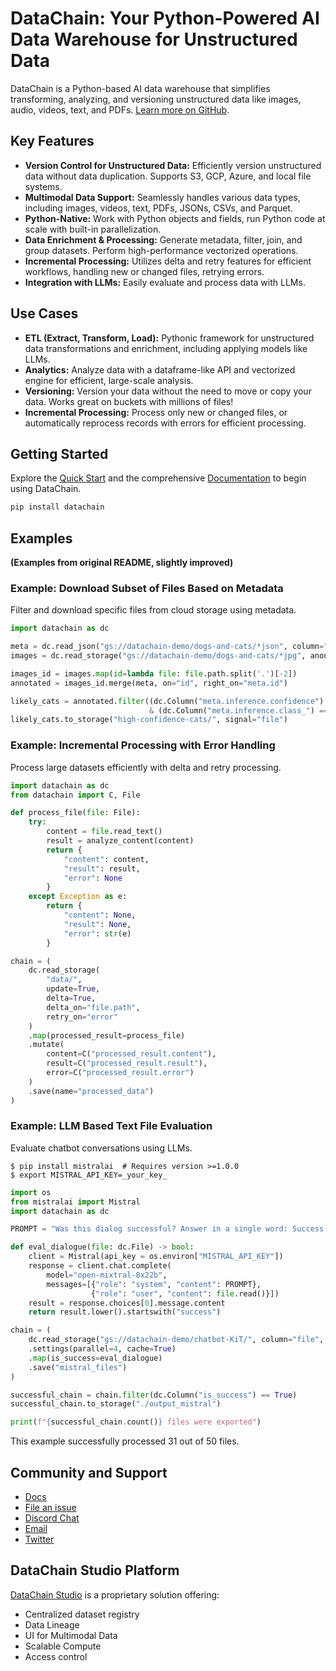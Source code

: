 # DataChain: Your Python-Powered AI Data Warehouse for Unstructured Data

DataChain is a Python-based AI data warehouse that simplifies transforming, analyzing, and versioning unstructured data like images, audio, videos, text, and PDFs.  [Learn more on GitHub](https://github.com/iterative/datachain).

## Key Features

*   **Version Control for Unstructured Data:** Efficiently version unstructured data without data duplication. Supports S3, GCP, Azure, and local file systems.
*   **Multimodal Data Support:** Seamlessly handles various data types, including images, videos, text, PDFs, JSONs, CSVs, and Parquet.
*   **Python-Native:** Work with Python objects and fields, run Python code at scale with built-in parallelization.
*   **Data Enrichment & Processing:** Generate metadata, filter, join, and group datasets. Perform high-performance vectorized operations.
*   **Incremental Processing:**  Utilizes delta and retry features for efficient workflows, handling new or changed files, retrying errors.
*   **Integration with LLMs:** Easily evaluate and process data with LLMs.

## Use Cases

*   **ETL (Extract, Transform, Load):** Pythonic framework for unstructured data transformations and enrichment, including applying models like LLMs.
*   **Analytics:** Analyze data with a dataframe-like API and vectorized engine for efficient, large-scale analysis.
*   **Versioning:** Version your data without the need to move or copy your data. Works great on buckets with millions of files!
*   **Incremental Processing:** Process only new or changed files, or automatically reprocess records with errors for efficient processing.

## Getting Started

Explore the [Quick Start](https://docs.datachain.ai/quick-start) and the comprehensive [Documentation](https://docs.datachain.ai/) to begin using DataChain.

```bash
pip install datachain
```

## Examples

**(Examples from original README, slightly improved)**

### Example: Download Subset of Files Based on Metadata

Filter and download specific files from cloud storage using metadata.

```python
import datachain as dc

meta = dc.read_json("gs://datachain-demo/dogs-and-cats/*json", column="meta", anon=True)
images = dc.read_storage("gs://datachain-demo/dogs-and-cats/*jpg", anon=True)

images_id = images.map(id=lambda file: file.path.split('.')[-2])
annotated = images_id.merge(meta, on="id", right_on="meta.id")

likely_cats = annotated.filter((dc.Column("meta.inference.confidence") > 0.93) \
                               & (dc.Column("meta.inference.class_") == "cat"))
likely_cats.to_storage("high-confidence-cats/", signal="file")
```

### Example: Incremental Processing with Error Handling

Process large datasets efficiently with delta and retry processing.

```python
import datachain as dc
from datachain import C, File

def process_file(file: File):
    try:
        content = file.read_text()
        result = analyze_content(content)
        return {
            "content": content,
            "result": result,
            "error": None
        }
    except Exception as e:
        return {
            "content": None,
            "result": None,
            "error": str(e)
        }

chain = (
    dc.read_storage(
        "data/",
        update=True,
        delta=True,
        delta_on="file.path",
        retry_on="error"
    )
    .map(processed_result=process_file)
    .mutate(
        content=C("processed_result.content"),
        result=C("processed_result.result"),
        error=C("processed_result.error")
    )
    .save(name="processed_data")
)
```

### Example: LLM Based Text File Evaluation

Evaluate chatbot conversations using LLMs.

```shell
$ pip install mistralai  # Requires version >=1.0.0
$ export MISTRAL_API_KEY=_your_key_
```

```python
import os
from mistralai import Mistral
import datachain as dc

PROMPT = "Was this dialog successful? Answer in a single word: Success or Failure."

def eval_dialogue(file: dc.File) -> bool:
    client = Mistral(api_key = os.environ["MISTRAL_API_KEY"])
    response = client.chat.complete(
        model="open-mixtral-8x22b",
        messages=[{"role": "system", "content": PROMPT},
                  {"role": "user", "content": file.read()}])
    result = response.choices[0].message.content
    return result.lower().startswith("success")

chain = (
    dc.read_storage("gs://datachain-demo/chatbot-KiT/", column="file", anon=True)
    .settings(parallel=4, cache=True)
    .map(is_success=eval_dialogue)
    .save("mistral_files")
)

successful_chain = chain.filter(dc.Column("is_success") == True)
successful_chain.to_storage("./output_mistral")

print(f"{successful_chain.count()} files were exported")
```

This example successfully processed 31 out of 50 files.

## Community and Support

*   [Docs](https://docs.datachain.ai/)
*   [File an issue](https://github.com/iterative/datachain/issues)
*   [Discord Chat](https://dvc.org/chat)
*   [Email](mailto:support@dvc.org)
*   [Twitter](https://twitter.com/DVCorg)

## DataChain Studio Platform

[DataChain Studio](https://studio.datachain.ai/) is a proprietary solution offering:

*   Centralized dataset registry
*   Data Lineage
*   UI for Multimodal Data
*   Scalable Compute
*   Access control